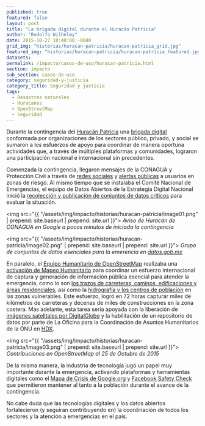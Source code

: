 ```yaml
---
published: true
featured: false
layout: post
title: "La brigada digital durante el Huracán Patricia"
author: "Rodolfo Wilhelmy"
date: 2015-10-27 18:48:00 -0600
grid_img: "historias/huracan-patricia/huracan-patricia_grid.jpg"
featured_img: "historias/huracan-patricia/huracan-patricia_featured.jpg"
datasets:
permalink: /impacto/casos-de-uso/huracan-patricia.html
section: impacto
sub_section: casos-de-uso
category: seguridad-y-justicia
category_title: Seguridad y justicia
tags:
  - Desastres naturales
  - Huracanes
  - OpenStreetMap
  - Seguridad
---
```


Durante la contingencia del [Huracán Patricia](http://www.gob.mx/temas/huracan-patricia) una [brigada digital](http://datos.gob.mx/impacto/historias/tecnologia-humanitaria.html) conformada por organizaciones de los sectores público, privado, y social se sumaron a los esfuerzos de apoyo para coordinar de manera oportuna actividades que, a través de múltiples plataformas y comunidades, lograron una participación nacional e internacional sin precedentes.

Comenzada la contingencia, llegaron mensajes de la CONAGUA y Protección Civil a través de [redes sociales](https://twitter.com/conagua_clima/alerts) y [alertas públicas](http://datos.gob.mx/impacto/historias/avisos-de-ciclones-tropicales.html) a usuarios en zonas de riesgo. Al mismo tiempo que se instalaba el Comité Nacional de Emergencias, el equipo de Datos Abiertos de la Estrategia Digital Nacional inició la [recolección y publicación de conjuntos de datos críticos](http://busca.datos.gob.mx/#/grupos/rmx) para evaluar la situación.


<img src="{{ "/assets/img/impacto/historias/huracan-patricia/image01.png" | prepend: site.baseurl | prepend: site.url }}">
*Aviso de Huracán de CONAGUA en Google a pocos minutos de iniciada la contingencia*


<img src="{{ "/assets/img/impacto/historias/huracan-patricia/image02.png" | prepend: site.baseurl | prepend: site.url }}">
*Grupo de conjuntos de datos esenciales para la emerencia en [datos.gob.mx](http://datos.gob.mx)*

En paralelo, el [Equipo Humanitario de OpenStreetMap](http://hotosm.org/) realizaba una [activación de Mapeo Humanitario](https://wiki.openstreetmap.org/wiki/ES:2015_Hurricane_Patricia) para coordinar un esfuerzo internacional de captura y generación de información pública esencial para atender la emergencia, como lo son [los trazos de carreteras, caminos, edificaciones y áreas residenciales](http://tasks.hotosm.org/project/1257), así como la [hidrografía y los centros de población](http://tasks.hotosm.org/project/1258) en las zonas vulnerables. Este esfuerzo, logró en 72 horas capturar miles de kilómetros de carreteras y decenas de miles de construcciones en la zona costera. Más adelante, esta tarea sería apoyada con la liberación de [imágenes satelitales por DigitalGlobe](http://www.digitalglobeblog.com/2015/10/23/hurricane-patricia-response-support/) y la habilitación de un repositorio de datos por parte de La Oficina para la Coordinación de Asuntos Humanitarios de la ONU en [HDX](https://data.hdx.rwlabs.org/group/mex).

<img src="{{ "/assets/img/impacto/historias/huracan-patricia/image03.png" | prepend: site.baseurl | prepend: site.url }}">
*Contribuciones en OpenStreetMap al 25 de Octubre de 2015*


De la misma manera, la industria de tecnología jugó un papel muy importante durante la emergencia, activando plataformas y herramientas digitales como el [Mapa de Crisis de Google.org](http://google.org/crisismap/mexico?hl=es) y [Facebook Safety Check](https://www.facebook.com/about/safetycheck/) que permitieron mantener al tanto a la población durante el avance de la contingencia.

No cabe duda que las tecnologías digitales y los datos abiertos fortalecieron (y seguiran contribuyendo en) la coordinación de todos los sectores y la atención a emergencias en el país.

